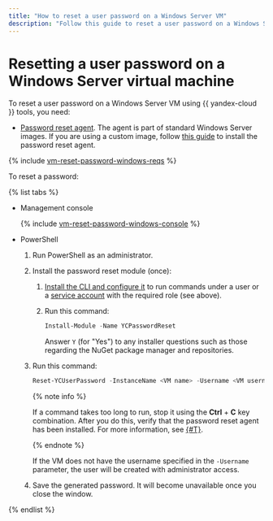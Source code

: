 ```yaml
---
title: "How to reset a user password on a Windows Server VM"
description: "Follow this guide to reset a user password on a Windows Server VM."
---
```


# Resetting a user password on a Windows Server virtual machine

To reset a user password on a Windows Server VM using {{ yandex-cloud }} tools, you need:

* [Password reset agent](../../concepts/guest-agent.md). The agent is part of standard Windows Server images. If you are using a custom image, follow [this guide](../vm-guest-agent/install.md) to install the password reset agent.

{% include [vm-reset-password-windows-reqs](../../../_includes/compute/vm-reset-password-windows-reqs.md) %}

To reset a password:

{% list tabs %}

- Management console

   {% include [vm-reset-password-windows-console](../../../_includes/compute/vm-reset-password-windows-console.md) %}

- PowerShell

   1. Run PowerShell as an administrator.
   1. Install the password reset module (once):

      1. [Install the CLI and configure it](../../../cli/quickstart.md) to run commands under a user or a [service account](../../../iam/concepts/users/service-accounts.md) with the required role (see above).
      1. Run this command:

         ```powershell
         Install-Module -Name YCPasswordReset
         ```

         Answer `Y` (for "Yes") to any installer questions such as those regarding the NuGet package manager and repositories.

   1. Run this command:

      ```powershell
      Reset-YCUserPassword -InstanceName <VM name> -Username <VM username>
      ```

      {% note info %}

      If a command takes too long to run, stop it using the **Ctrl** + **C** key combination. After you do this, verify that the password reset agent has been installed. For more information, see [{#T}](../vm-guest-agent/check.md).

      {% endnote %}

      If the VM does not have the username specified in the `-Username` parameter, the user will be created with administrator access.

   1. Save the generated password. It will become unavailable once you close the window.

{% endlist %}
